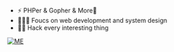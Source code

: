
<!--
**ushell/ushell** is a ✨ _special_ ✨ repository because its `README.md` (this file) appears on your GitHub profile.

Here are some ideas to get you started:

- 🔭 I’m currently working on ...
- 🌱 I’m currently learning ...
- 👯 I’m looking to collaborate on ...
- 🤔 I’m looking for help with ...
- 💬 Ask me about ...
- 📫 How to reach me: ...
- 😄 Pronouns: ...
- ⚡ Fun fact: ...
-->
- ⚡ PHPer & Gopher & More🤔
- 🧑🏼‍💻 Foucs on web development and system design
- 🥷🏼 Hack every interesting thing

[![ME](https://github-readme-stats.vercel.app/api?username=ushell&show_icons=true&theme=radical&hide=issues)]()
